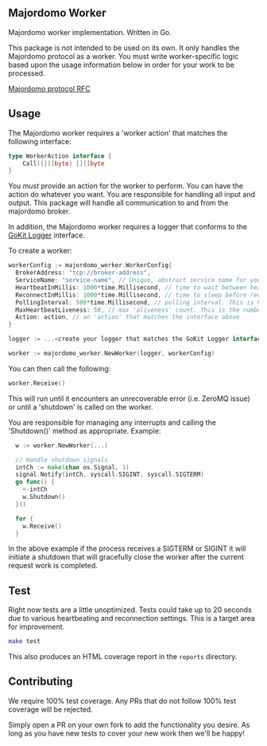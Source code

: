 ## Majordomo Worker

Majordomo worker implementation. Written in Go.

This package is not intended to be used on its own. It only handles the Majordomo protocol as a worker.
You must write worker-specific logic based upon the usage information below in order for your work
to be processed.

[Majordomo protocol RFC](http://rfc.zeromq.org/spec:7)

## Usage

The Majordomo worker requires a 'worker action' that matches the following interface:

```go
type WorkerAction interface {
	Call([][]byte) [][]byte
}
```

You *must* provide an action for the worker to perform. You can have the action do whatever you want. You are responsible for handling all input and output. This package will handle all communication to and from the majordomo broker.

In addition, the Majordomo worker requires a logger that conforms to the [GoKit Logger](https://github.com/go-kit/kit/tree/master/log) interface.

To create a worker:

```go
workerConfig := majordomo_worker.WorkerConfig{
  BrokerAddress: "tcp://broker-address",
  ServiceName: "service-name", // Unique, abstract service name for your client/worker pair
  HeartbeatInMillis: 1000*time.Millisecond, // time to wait between heartbeats
  ReconnectInMillis: 1000*time.Millisecond, // time to sleep before reconnecting
  PollingInterval: 500*time.Millisecond, // polling interval. This is how often we check the ZeroMQ socket
  MaxHeartbeatLiveness: 50, // max 'aliveness' count. This is the number of times we try to poll before deciding that the broker is dead if we haven't heard anything
  Action: action, // an 'action' that matches the interface above
}

logger := ...<create your logger that matches the GoKit Logger interface>...

worker := majordomo_worker.NewWorker(logger, workerConfig)
```

You can then call the following:

```go
worker.Receive()
```

This will run until it encounters an unrecoverable error (i.e. ZeroMQ issue) or until a 'shutdown' is called on the worker.

You are responsible for managing any interrupts and calling the 'Shutdown()' method as appropriate. Example:

```go
  w := worker.NewWorker(...)

  // Handle shutdown signals
  intCh := make(chan os.Signal, 1)
  signal.Notify(intCh, syscall.SIGINT, syscall.SIGTERM)
  go func() {
    <-intCh
    w.Shutdown()
  }()

  for {
    w.Receive()
  }
```

In the above example if the process receives a SIGTERM or SIGINT it will initiate a shutdown that will gracefully close the worker after the current request work is completed.

## Test

Right now tests are a little unoptimized. Tests could take up to 20 seconds due to various
heartbeating and reconnection settings. This is a target area for improvement.

```sh
make test
```

This also produces an HTML coverage report in the `reports` directory.

## Contributing

We require 100% test coverage. Any PRs that do not follow 100% test coverage will be rejected.

Simply open a PR on your own fork to add the functionality you desire. As long as you have new tests
to cover your new work then we'll be happy!
